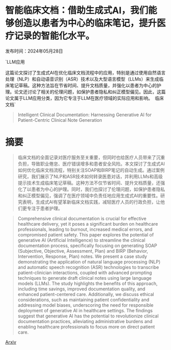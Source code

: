 # 智能临床文档：借助生成式AI，我们能够创造以患者为中心的临床笔记，提升医疗记录的智能化水平。

发布时间：2024年05月28日

`LLM应用

这篇论文探讨了生成式AI在优化临床文档流程中的应用，特别是通过使用自然语言处理（NLP）和自动语音识别（ASR）技术以及大型语言模型（LLMs）来生成临床笔记草稿。这种方法旨在节省时间、提升文档质量，并强化以患者为中心的护理。论文还讨论了相关的伦理问题，如保护患者隐私和纠正模型偏见。因此，这篇论文属于LLM应用分类，因为它专注于LLM在医疗领域的实际应用和影响。` `临床文档`

> Intelligent Clinical Documentation: Harnessing Generative AI for Patient-Centric Clinical Note Generation

# 摘要

> 临床文档的全面记录对医疗服务至关重要，但同时也给医疗人员带来了沉重负担，导致职业倦怠、医疗错误增多和患者安全风险。本文探讨了生成式AI如何优化临床文档流程，特别关注SOAP和BIRP笔记的自动生成。通过案例研究，我们展示了NLP和ASR技术如何转录医患对话，并利用LLMs和高级提示技术生成临床笔记草稿。这种方法不仅节省时间、提升文档质量，还强化了以患者为中心的护理。同时，我们也探讨了伦理问题，如保护患者隐私和纠正模型偏见，强调了在医疗领域中负责任地应用生成式AI的重要性。研究表明，生成式AI有望革新临床文档实践，减轻医疗人员的行政负担，让他们更专注于患者护理。

> Comprehensive clinical documentation is crucial for effective healthcare delivery, yet it poses a significant burden on healthcare professionals, leading to burnout, increased medical errors, and compromised patient safety. This paper explores the potential of generative AI (Artificial Intelligence) to streamline the clinical documentation process, specifically focusing on generating SOAP (Subjective, Objective, Assessment, Plan) and BIRP (Behavior, Intervention, Response, Plan) notes. We present a case study demonstrating the application of natural language processing (NLP) and automatic speech recognition (ASR) technologies to transcribe patient-clinician interactions, coupled with advanced prompting techniques to generate draft clinical notes using large language models (LLMs). The study highlights the benefits of this approach, including time savings, improved documentation quality, and enhanced patient-centered care. Additionally, we discuss ethical considerations, such as maintaining patient confidentiality and addressing model biases, underscoring the need for responsible deployment of generative AI in healthcare settings. The findings suggest that generative AI has the potential to revolutionize clinical documentation practices, alleviating administrative burdens and enabling healthcare professionals to focus more on direct patient care.

[Arxiv](https://arxiv.org/abs/2405.18346)